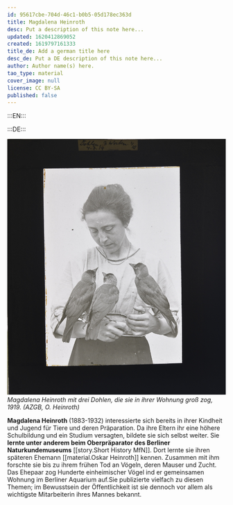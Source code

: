 ```yaml
---
id: 95617cbe-704d-46c1-b0b5-05d178ec363d
title: Magdalena Heinroth
desc: Put a description of this note here...
updated: 1620412869052
created: 1619797161333
title_de: Add a german title here
desc_de: Put a DE description of this note here...
author: Author name(s) here.
tao_type: material
cover_image: null
license: CC BY-SA
published: false
---
```


:::EN:::


:::DE:::

![Magdalena Heinroth schaut auf drei auf ihren Armen sitzende Dohlen.](images/cmw/Magdalena_Heinroth_Dohlen_1919.jpg)
*Magdalena Heinroth mit drei Dohlen, die sie in ihrer Wohnung groß zog, 1919. (AZGB, O. Heinroth)*

**Magdalena Heinroth** (1883-1932) interessierte sich bereits in ihrer Kindheit und Jugend für Tiere und deren Präparation. Da ihre Eltern ihr eine höhere Schulbildung und ein Studium versagten, bildete sie sich selbst weiter. Sie **lernte unter anderem beim Oberpräparator des Berliner Naturkundemuseums** [[story.Short History MfN]]. Dort lernte sie ihren späteren Ehemann [[material.Oskar Heinroth]] kennen. Zusammen mit ihm forschte sie bis zu ihrem frühen Tod an Vögeln, deren Mauser und Zucht. Das Ehepaar zog Hunderte einheimischer Vögel ind er gemeinsamen Wohnung im Berliner Aquarium auf.Sie publizierte vielfach zu diesen Themen; im Bewusstsein der Öffentlichkeit ist sie dennoch vor allem als wichtigste Mitarbeiterin ihres Mannes bekannt.
